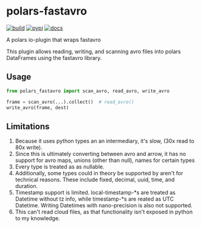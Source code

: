 # polars-fastavro

[![build](https://github.com/hafaio/polars-fastavro/actions/workflows/build.yml/badge.svg)](https://github.com/hafaio/polars-fastavro/actions/workflows/build.yml)
[![pypi](https://img.shields.io/pypi/v/polars-fastavro)](https://pypi.org/project/polars-fastavro/)
[![docs](https://img.shields.io/badge/api-docs-blue)](https://hafaio.github.io/polars-fastavro)

A polars io-plugin that wraps fastavro

This plugin allows reading, writing, and scanning avro files into polars
DataFrames using the fastavro library.

## Usage

```py
from polars_fastavro import scan_avro, read_avro, write_avro

frame = scan_avro(...).collect()  # read_avro()
write_avro(frame, dest)
```

## Limitations

1. Because it uses python types an an intermediary, it's slow, (30x read to 80x
   write).
2. Since this is ultimately converting between avro and arrow, it has no support
   for avro maps, unions (other than null), names for certain types
3. Every type is treated as as nullable.
4. Additionally, some types could in theory be supported by aren't for technical
   reasons. These include fixed, decimal, uuid, time, and
   duration.
5. Timestamp support is limited. local-timestamp-*s are treated as Datetime
   without tz info, while timestamp-*s are reated as UTC Datetime. Writing
   Datetimes with nano-precision is also not supported.
6. This can't read cloud files, as that functionality isn't exposed in python to
   my knowledge.
